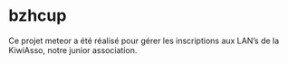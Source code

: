 # bzhcup

Ce projet meteor a été réalisé pour gérer les inscriptions aux LAN’s de la KiwiAsso, notre junior association.

